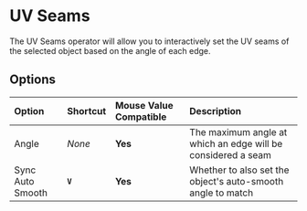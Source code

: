 # UV Seams

The UV Seams operator will allow you to interactively set the UV seams of the selected object based on the angle of each edge.

## Options

| Option | Shortcut | Mouse Value Compatible | Description |
| :--- | :--- | :--- | :--- |
| Angle | _None_ | **Yes** | The maximum angle at which an edge will be considered a seam |
| Sync Auto Smooth | **`V`** | **Yes** | Whether to also set the object's auto-smooth angle to match |